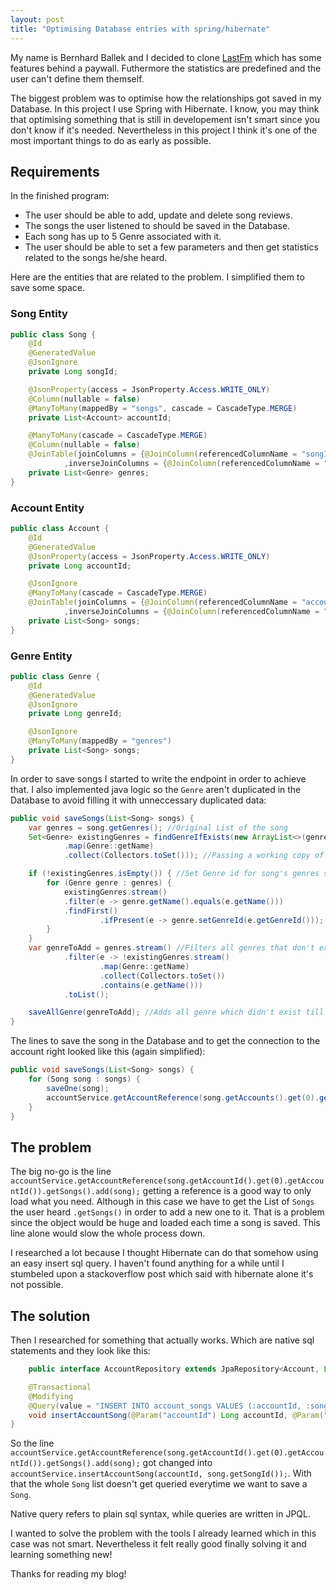 ```yaml
---
layout: post
title: "Optimising Database entries with spring/hibernate"
---
```

My name is Bernhard Ballek and I decided to clone [LastFm](https://www.last.fm) which has some features behind a paywall. Futhermore the statistics are predefined and the user can't define them themself.

The biggest problem was to optimise how the relationships got saved in my Database. In this project I use Spring with Hibernate. I know, you may think that optimising something that is still in developement isn't smart since you don't know if it's needed. Nevertheless in this project I think it's one of the most important things to do as early as possible.

## Requirements
In the finished program:
* The user should be able to add, update and delete song reviews.
* The songs the user listened to should be saved in the Database.
* Each song has up to 5 Genre associated with it.
* The user should be able to set a few parameters and then get statistics related to the songs he/she heard.

Here are the entities that are related to the problem. I simplified them to save some space.

### Song Entity
```java
public class Song {
    @Id
    @GeneratedValue
    @JsonIgnore
    private Long songId;

    @JsonProperty(access = JsonProperty.Access.WRITE_ONLY)
    @Column(nullable = false)
    @ManyToMany(mappedBy = "songs", cascade = CascadeType.MERGE)
    private List<Account> accountId;

    @ManyToMany(cascade = CascadeType.MERGE)
    @Column(nullable = false)
    @JoinTable(joinColumns = {@JoinColumn(referencedColumnName = "songId", name = "song_id")}
            ,inverseJoinColumns = {@JoinColumn(referencedColumnName = "genreId", name = "genre_id")})
    private List<Genre> genres;
}
```

### Account Entity
```java
public class Account {
    @Id
    @GeneratedValue
    @JsonProperty(access = JsonProperty.Access.WRITE_ONLY)
    private Long accountId;

    @JsonIgnore
    @ManyToMany(cascade = CascadeType.MERGE)
    @JoinTable(joinColumns = {@JoinColumn(referencedColumnName = "accountId", name = "account_id")}
            ,inverseJoinColumns = {@JoinColumn(referencedColumnName = "songId", name = "song_id")})
    private List<Song> songs;
}
```

### Genre Entity
```java
public class Genre {
    @Id
    @GeneratedValue
    @JsonIgnore
    private Long genreId;

    @JsonIgnore
    @ManyToMany(mappedBy = "genres")
    private List<Song> songs;
}
```

In order to save songs I started to write the endpoint in order to achieve that. I also implemented java logic so the `Genre` aren't duplicated in the Database to avoid filling it with unneccessary duplicated data:

```java
public void saveSongs(List<Song> songs) {
    var genres = song.getGenres(); //Original List of the song
    Set<Genre> existingGenres = findGenreIfExists(new ArrayList<>(genres).stream()
            .map(Genre::getName)
            .collect(Collectors.toSet())); //Passing a working copy of List as Strings

    if (!existingGenres.isEmpty()) { //Set Genre id for song's genres so db gets the connection right
        for (Genre genre : genres) {
            existingGenres.stream()
            .filter(e -> genre.getName().equals(e.getName()))
            .findFirst()
                    .ifPresent(e -> genre.setGenreId(e.getGenreId()));
        }
    }
    var genreToAdd = genres.stream() //Filters all genres that don't exist
            .filter(e -> !existingGenres.stream()
                    .map(Genre::getName)
                    .collect(Collectors.toSet())
                    .contains(e.getName()))
            .toList();

    saveAllGenre(genreToAdd); //Adds all genre which didn't exist till now
}
```

The lines to save the song in the Database and to get the connection to the account right looked like this (again simplified):

```java
public void saveSongs(List<Song> songs) {
    for (Song song : songs) {
        saveOne(song);
        accountService.getAccountReference(song.getAccounts().get(0).getAccountId()).getSongs().add(song);
    }
}
```

## The problem
The big no-go is the line `accountService.getAccountReference(song.getAccountId().get(0).getAccountId()).getSongs().add(song);` getting a reference is a good way to only load what you need. Although in this case we have to get the List of `Songs` the user heard `.getSongs()` in order to add a new one to it. 
That is a problem since the object would be huge and loaded each time a song is saved. This line alone would slow the whole process down. 

I researched a lot because I thought Hibernate can do that somehow using an easy insert sql query. I haven't found anything for a while until I stumbeled upon a stackoverflow post which said with hibernate alone it's not possible.

## The solution
Then I researched for something that actually works. Which are native sql statements and they look like this:

```java
    public interface AccountRepository extends JpaRepository<Account, Long> {

    @Transactional
    @Modifying
    @Query(value = "INSERT INTO account_songs VALUES (:accountId, :songId)", nativeQuery = true)
    void insertAccountSong(@Param("accountId") Long accountId, @Param("songId") Long songId);
}
```

So the line `accountService.getAccountReference(song.getAccountId().get(0).getAccountId()).getSongs().add(song);` got changed into `accountService.insertAccountSong(accountId, song.getSongId());`. With that the whole `Song` list doesn't get queried everytime we want to save a `Song`.

Native query refers to plain sql syntax, while queries are written in JPQL.

I wanted to solve the problem with the tools I already learned which in this case was not smart. Nevertheless it felt really good finally solving it and learning something new!


Thanks for reading my blog!